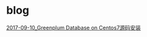 # blog



[2017-09-10_Greenplum Database on Centos7源码安装 ](https://github.com/zhangguohan/blog/blob/master/Greenplum/Greenplum%20Database%20on%20Centos7%E6%BA%90%E7%A0%81%E5%AE%89%E8%A3%85.md)

